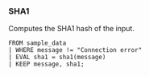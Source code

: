 <!--
This is generated by ESQL's AbstractFunctionTestCase. Do no edit it. See ../README.md for how to regenerate it.
-->

### SHA1
Computes the SHA1 hash of the input.

```
FROM sample_data 
| WHERE message != "Connection error"
| EVAL sha1 = sha1(message)
| KEEP message, sha1;
```
